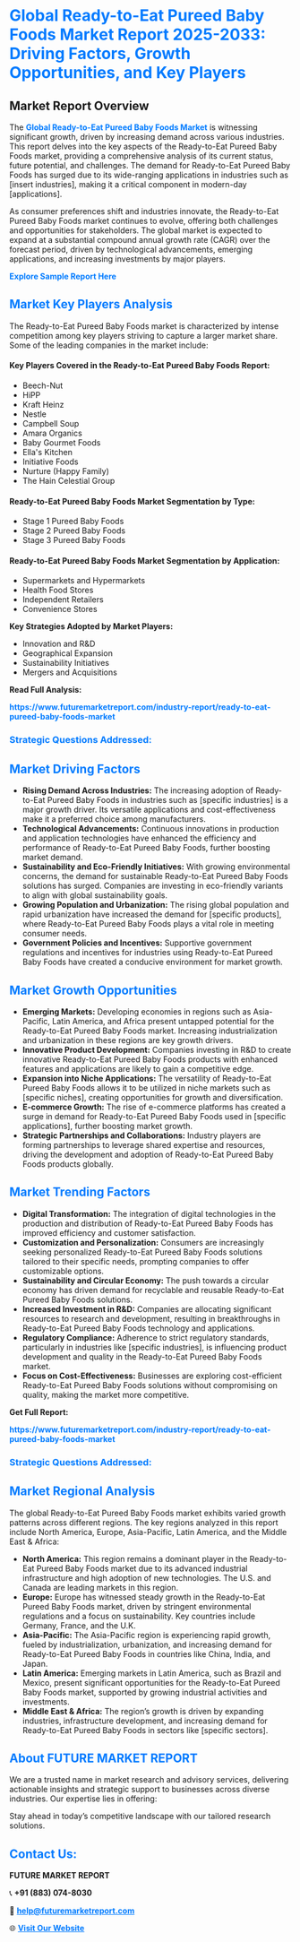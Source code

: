 <h1 style="color: #007BFF;">Global Ready-to-Eat Pureed Baby Foods Market Report 2025-2033: Driving Factors, Growth Opportunities, and Key Players</h1>

<section id="overview">
<h2>Market Report Overview</h2>
<p>The <a href="https://www.futuremarketreport.com/industry-report/ready-to-eat-pureed-baby-foods-market" style="color: #007BFF; text-decoration: none;"><strong>Global Ready-to-Eat Pureed Baby Foods Market</strong></a> is witnessing significant growth, driven by increasing demand across various industries. This report delves into the key aspects of the Ready-to-Eat Pureed Baby Foods market, providing a comprehensive analysis of its current status, future potential, and challenges. The demand for Ready-to-Eat Pureed Baby Foods has surged due to its wide-ranging applications in industries such as [insert industries], making it a critical component in modern-day [applications].</p>
<p>As consumer preferences shift and industries innovate, the Ready-to-Eat Pureed Baby Foods market continues to evolve, offering both challenges and opportunities for stakeholders. The global market is expected to expand at a substantial compound annual growth rate (CAGR) over the forecast period, driven by technological advancements, emerging applications, and increasing investments by major players.</p>
</section>

<section id="overview">
<p><a href="https://www.futuremarketreport.com/request-sample/reportId=51725" style="color: #007BFF; text-decoration: none;"><strong>Explore Sample Report Here</strong></a></p>
</section>

<section id="key-players">
<h2 style="color: #007BFF;">Market Key Players Analysis</h2>
<p>The Ready-to-Eat Pureed Baby Foods market is characterized by intense competition among key players striving to capture a larger market share. Some of the leading companies in the market include:</p>
<h4>Key Players Covered in the Ready-to-Eat Pureed Baby Foods Report:</h4>
<ul><li>Beech-Nut</li><li>HiPP</li><li>Kraft Heinz</li><li>Nestle</li><li>Campbell Soup</li><li>Amara Organics</li><li>Baby Gourmet Foods</li><li>Ella&#039;s Kitchen</li><li>Initiative Foods</li><li>Nurture (Happy Family)</li><li>The Hain Celestial Group</li></ul>
<h4>Ready-to-Eat Pureed Baby Foods Market Segmentation by Type:</h4>
<ul><li>Stage 1 Pureed Baby Foods</li><li>Stage 2 Pureed Baby Foods</li><li>Stage 3 Pureed Baby Foods</li></ul>

<h4>Ready-to-Eat Pureed Baby Foods Market Segmentation by Application:</h4>
<ul><li>Supermarkets and Hypermarkets</li><li>Health Food Stores</li><li>Independent Retailers</li><li>Convenience Stores</li></ul>
<p><strong>Key Strategies Adopted by Market Players:</strong></p>
<ul>
<li>Innovation and R&D</li>
<li>Geographical Expansion</li>
<li>Sustainability Initiatives</li>
<li>Mergers and Acquisitions</li>
</ul>
</section>

<section>
<p><strong>Read Full Analysis: </strong></p><a href="https://www.futuremarketreport.com/industry-report/ready-to-eat-pureed-baby-foods-market" style="color: #007BFF; text-decoration: none;"><strong>https://www.futuremarketreport.com/industry-report/ready-to-eat-pureed-baby-foods-market</strong></a>
<h3 style="color: #007BFF;">Strategic Questions Addressed:</h3>
</section>

<section id="driving-factors">
<h2 style="color: #007BFF;">Market Driving Factors</h2>
<ul>
<li><strong>Rising Demand Across Industries:</strong> The increasing adoption of Ready-to-Eat Pureed Baby Foods in industries such as [specific industries] is a major growth driver. Its versatile applications and cost-effectiveness make it a preferred choice among manufacturers.</li>
<li><strong>Technological Advancements:</strong> Continuous innovations in production and application technologies have enhanced the efficiency and performance of Ready-to-Eat Pureed Baby Foods, further boosting market demand.</li>
<li><strong>Sustainability and Eco-Friendly Initiatives:</strong> With growing environmental concerns, the demand for sustainable Ready-to-Eat Pureed Baby Foods solutions has surged. Companies are investing in eco-friendly variants to align with global sustainability goals.</li>
<li><strong>Growing Population and Urbanization:</strong> The rising global population and rapid urbanization have increased the demand for [specific products], where Ready-to-Eat Pureed Baby Foods plays a vital role in meeting consumer needs.</li>
<li><strong>Government Policies and Incentives:</strong> Supportive government regulations and incentives for industries using Ready-to-Eat Pureed Baby Foods have created a conducive environment for market growth.</li>
</ul>
</section>

<section id="growth-opportunities">
<h2 style="color: #007BFF;">Market Growth Opportunities</h2>
<ul>
<li><strong>Emerging Markets:</strong> Developing economies in regions such as Asia-Pacific, Latin America, and Africa present untapped potential for the Ready-to-Eat Pureed Baby Foods market. Increasing industrialization and urbanization in these regions are key growth drivers.</li>
<li><strong>Innovative Product Development:</strong> Companies investing in R&D to create innovative Ready-to-Eat Pureed Baby Foods products with enhanced features and applications are likely to gain a competitive edge.</li>
<li><strong>Expansion into Niche Applications:</strong> The versatility of Ready-to-Eat Pureed Baby Foods allows it to be utilized in niche markets such as [specific niches], creating opportunities for growth and diversification.</li>
<li><strong>E-commerce Growth:</strong> The rise of e-commerce platforms has created a surge in demand for Ready-to-Eat Pureed Baby Foods used in [specific applications], further boosting market growth.</li>
<li><strong>Strategic Partnerships and Collaborations:</strong> Industry players are forming partnerships to leverage shared expertise and resources, driving the development and adoption of Ready-to-Eat Pureed Baby Foods products globally.</li>
</ul>
</section>

<section id="trending-factors">
<h2 style="color: #007BFF;">Market Trending Factors</h2>
<ul>
<li><strong>Digital Transformation:</strong> The integration of digital technologies in the production and distribution of Ready-to-Eat Pureed Baby Foods has improved efficiency and customer satisfaction.</li>
<li><strong>Customization and Personalization:</strong> Consumers are increasingly seeking personalized Ready-to-Eat Pureed Baby Foods solutions tailored to their specific needs, prompting companies to offer customizable options.</li>
<li><strong>Sustainability and Circular Economy:</strong> The push towards a circular economy has driven demand for recyclable and reusable Ready-to-Eat Pureed Baby Foods solutions.</li>
<li><strong>Increased Investment in R&D:</strong> Companies are allocating significant resources to research and development, resulting in breakthroughs in Ready-to-Eat Pureed Baby Foods technology and applications.</li>
<li><strong>Regulatory Compliance:</strong> Adherence to strict regulatory standards, particularly in industries like [specific industries], is influencing product development and quality in the Ready-to-Eat Pureed Baby Foods market.</li>
<li><strong>Focus on Cost-Effectiveness:</strong> Businesses are exploring cost-efficient Ready-to-Eat Pureed Baby Foods solutions without compromising on quality, making the market more competitive.</li>
</ul>
</section>

<section>
<p><strong>Get Full Report: </strong></p><a href="https://www.futuremarketreport.com/industry-report/ready-to-eat-pureed-baby-foods-market" style="color: #007BFF; text-decoration: none;"><strong>https://www.futuremarketreport.com/industry-report/ready-to-eat-pureed-baby-foods-market</strong></a>
<h3 style="color: #007BFF;">Strategic Questions Addressed:</h3>
</section>


<section id="regional-analysis">
<h2 style="color: #007BFF;">Market Regional Analysis</h2>
<p>The global Ready-to-Eat Pureed Baby Foods market exhibits varied growth patterns across different regions. The key regions analyzed in this report include North America, Europe, Asia-Pacific, Latin America, and the Middle East & Africa:</p>
<ul>
<li><strong>North America:</strong> This region remains a dominant player in the Ready-to-Eat Pureed Baby Foods market due to its advanced industrial infrastructure and high adoption of new technologies. The U.S. and Canada are leading markets in this region.</li>
<li><strong>Europe:</strong> Europe has witnessed steady growth in the Ready-to-Eat Pureed Baby Foods market, driven by stringent environmental regulations and a focus on sustainability. Key countries include Germany, France, and the U.K.</li>
<li><strong>Asia-Pacific:</strong> The Asia-Pacific region is experiencing rapid growth, fueled by industrialization, urbanization, and increasing demand for Ready-to-Eat Pureed Baby Foods in countries like China, India, and Japan.</li>
<li><strong>Latin America:</strong> Emerging markets in Latin America, such as Brazil and Mexico, present significant opportunities for the Ready-to-Eat Pureed Baby Foods market, supported by growing industrial activities and investments.</li>
<li><strong>Middle East & Africa:</strong> The region’s growth is driven by expanding industries, infrastructure development, and increasing demand for Ready-to-Eat Pureed Baby Foods in sectors like [specific sectors].</li>
</ul>
</section>

<footer>
<h2 style="color: #007BFF;">About FUTURE MARKET REPORT</h2>
<p>We are a trusted name in market research and advisory services, delivering actionable insights and strategic support to businesses across diverse industries. Our expertise lies in offering:</p>

<p>Stay ahead in today’s competitive landscape with our tailored research solutions.</p>

<h2 style="color: #007BFF;">Contact Us:</h2>
<p><strong>FUTURE MARKET REPORT</strong></p>
<p>📞 <strong>+91 (883) 074-8030</strong></p>
<p>📧 <strong><a href="mailto:help@futuremarketreport.com" style="color: #007BFF;">help@futuremarketreport.com</a></strong></p>
<p>🌐 <strong><a href="https://www.futuremarketreport.com/" style="color: #007BFF;">Visit Our Website</a></strong></p>
</footer>